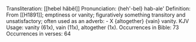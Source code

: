 Transliteration: [[hebel hăbêl]]
Pronunciation: {heh'-bel} hab-ale'
Definition: From [[H1891]]; emptiness or vanity; figuratively something transitory and unsatisfactory; often used as an adverb: - X {altogether} {vain} vanity.
KJV Usage: vanity (61x), vain (11x), altogether (1x).
Occurrences in Bible: 73
Occurrences in verses: 64